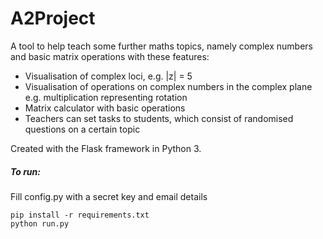 # A2Project

A tool to help teach some further maths topics, namely complex numbers and basic matrix operations with these features:
* Visualisation of complex loci, e.g. |z| = 5
* Visualisation of operations on complex numbers in the complex plane e.g. multiplication representing rotation
* Matrix calculator with basic operations
* Teachers can set tasks to students, which consist of randomised questions on a certain topic


Created with the Flask framework in Python 3.
##### To run: #####
Fill config.py with a secret key and email details
```
pip install -r requirements.txt
python run.py
```
